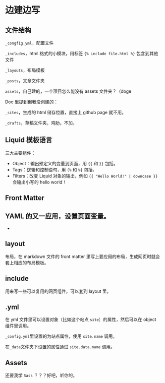 # 边建边写

## 文件结构

`_congfig.yml`，配置文件

`_includes`，html 格式的小模块，用标签 `{% include file.html %}` 包含到其他文件

`_layouts`，布局模板

`_posts`，文章文件夹

`assets`，自己建的，一个项目怎么能没有 assets 文件夹？（doge

Doc 里提到但我没创建的：

`_sites`，生成的 html 储存位置，直接上 github page 就不用。

`_drafts`，草稿文件夹，鸡肋，不加。


## Liquid 模板语言

三大主要组件：

- Object：输出预定义的变量到页面，用 `{{` 和 `}}` 包括。
- Tags：逻辑和控制语句，用 `{%` 和 `%}` 包括。
- Filters：改变 Liquid 对象的输出，例如 `{{ "Hello World!" | downcase }}` 会输出小写的 hello world！


## Front Matter

YAML 的又一应用，设置页面变量。
- 
- 
## layout

布局，在 markdown 文件的 front matter 里写上要应用的布局，生成网页时就会套上相应的布局模板。

## include

用来写一些可以复用的网页组件，可以套到 layout 里。

## .yml

在 yml 文件里可以设置对象（比如这个站点 `site`）的属性，然后可以在 object 组件里调用。

`_config.yml`里设置的为站点属性，使用 `site.name` 调用。

在`_data`文件夹下设置的属性通过 `site.data.name` 调用。

## Assets

还要我学 `Sass` ？？？好吧，听你的。

